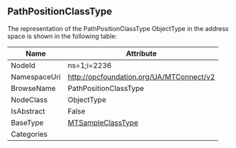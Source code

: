 <!-- objecttype -->
## PathPositionClassType
  
<!-- end of text -->
The representation of the PathPositionClassType ObjectType in the address space is shown in the following table:  

|Name|Attribute|
|---|---|
|NodeId|ns=1;i=2236|
|NamespaceUri|http://opcfoundation.org/UA/MTConnect/v2|
|BrowseName|PathPositionClassType|
|NodeClass|ObjectType|
|IsAbstract|False|
|BaseType|[MTSampleClassType](../../ObjectTypes/MTSampleClassType/readme.md)|
|Categories||

